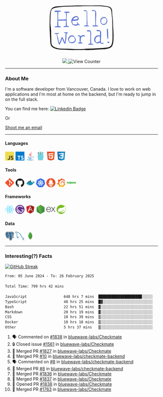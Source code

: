 <div align="center">
    <img src="./img/hello_world.webp" height="200px" width="">
    <div>
        <a href="https://www.linkedin.com/in/ajhollid">
            <img src="https://img.shields.io/badge/LinkedIn-blue"/>
        </a>
        <img src="https://komarev.com/ghpvc/?username=ajhollid&color=yellow" alt="View Counter">
    </div>
</div>

---

### About Me

I'm a software developer from Vancouver, Canada. I love to work on web applications and I'm most at home on the backend, but I'm ready to jump in on the full stack.

You can find me here: [![Linkedin Badge](https://img.shields.io/badge/-ajhollid-blue?style=flat&logo=Linkedin&logoColor=white)](https://www.linkedin.com/in/ajhollid)

Or

[Shoot me an email](mailto:ajhollid@gmail.com)

---

#### Languages

<div>
    <img src="./img/devicons/javascript-original.svg" width=30 height=30 alt="JavaScript">
    <img src="/img/devicons/typescript-original.svg" width=30 height=30 alt="TypeScript">
    <img src="./img/devicons/java-original.svg" width=30 height=30 alt="Java">
    <img src="./img/devicons/go-original.svg" width=30 height=30 alt="Golang">
    <img src="./img/devicons/html5-original.svg" width=30 height=30 alt="HTML 5">
    <img src="./img/devicons/css3-original.svg" width=30 height=30 alt="CSS 3">
</div>

#### Tools

<div>
    <img src="./img/devicons/git-original.svg" width=30 height=30 alt="Git">
    <img src="./img/devicons/github-original.svg" width=30 height=30 alt="Github">
    <img src="./img/devicons/docker-original.svg" width=30 
    height=30 alt="Docker">
    <img src="./img/devicons/kubernetes-original.svg" width=30 height=30 alt="K8">
    <img src="./img/devicons/prometheus-original.svg" width=30 height=30 alt="Prometheus">
    <img src="./img/devicons/grafana-original.svg" width=30 height=30 alt="Grafana">
    <img src="./img/devicons/nginx-original.svg" width=30 height=30 alt="Nginx">
</div>

#### Frameworks

<div>
    <img src="./img/devicons/react-original.svg" width=30 height=30 alt="React">
    <img src="./img/devicons/gatsby-original.svg" width=30 height=30 alt="Gatsby">
    <img src="./img/devicons/angularjs-original.svg" width=30 height=30 alt="AngularJS">
    <img src="./img/devicons/nodejs-original.svg" width=30 height=30 alt="NodeJS">
    <img src="./img/devicons/express-original.svg" width=30 height=30 alt="Express">
    <img src="./img/devicons/spring-original.svg" width=30 height=30 alt="Spring">
</div>

#### Data

<div>
    <img src="./img/devicons/postgresql-original.svg" width=30 height=30 alt="Postgresql">
    <img src="./img/devicons/mysql-original.svg" width=30 height=30 alt="Mysql">
    <img src="./img/devicons/mongodb-original.svg" width=30 height=30 alt="MongoDB">
</div>

---

### Interesting(?) Facts

[![GitHub Streak](http://github-readme-streak-stats.herokuapp.com?user=ajhollid)](https://git.io/streak-stats)

 <!--START_SECTION:waka-->

```txt
From: 05 June 2024 - To: 26 February 2025

Total Time: 799 hrs 42 mins

JavaScript                 648 hrs 7 mins  ████████████████████░░░░░   80.48 %
TypeScript                 48 hrs 25 mins  █▓░░░░░░░░░░░░░░░░░░░░░░░   06.01 %
Bash                       22 hrs 51 mins  ▓░░░░░░░░░░░░░░░░░░░░░░░░   02.84 %
Markdown                   20 hrs 19 mins  ▓░░░░░░░░░░░░░░░░░░░░░░░░   02.52 %
CSS                        10 hrs 39 mins  ▒░░░░░░░░░░░░░░░░░░░░░░░░   01.32 %
Docker                     10 hrs 18 mins  ▒░░░░░░░░░░░░░░░░░░░░░░░░   01.28 %
Other                      5 hrs 37 mins   ▒░░░░░░░░░░░░░░░░░░░░░░░░   00.70 %
```

<!--END_SECTION:waka-->


<!--START_SECTION:activity-->
1. 🗣 Commented on [#1838](https://github.com/bluewave-labs/Checkmate/pull/1838#issuecomment-2689233243) in [bluewave-labs/Checkmate](https://github.com/bluewave-labs/Checkmate)
2. 🔒 Closed issue [#1561](https://github.com/bluewave-labs/Checkmate/issues/1561) in [bluewave-labs/Checkmate](https://github.com/bluewave-labs/Checkmate)
3. 🎉 Merged PR [#1827](https://github.com/bluewave-labs/Checkmate/pull/1827) in [bluewave-labs/Checkmate](https://github.com/bluewave-labs/Checkmate)
4. 🎉 Merged PR [#10](https://github.com/bluewave-labs/checkmate-backend/pull/10) in [bluewave-labs/checkmate-backend](https://github.com/bluewave-labs/checkmate-backend)
5. 🗣 Commented on [#8](https://github.com/bluewave-labs/checkmate-backend/pull/8#issuecomment-2688933186) in [bluewave-labs/checkmate-backend](https://github.com/bluewave-labs/checkmate-backend)
6. 🎉 Merged PR [#8](https://github.com/bluewave-labs/checkmate-backend/pull/8) in [bluewave-labs/checkmate-backend](https://github.com/bluewave-labs/checkmate-backend)
7. 🎉 Merged PR [#1836](https://github.com/bluewave-labs/Checkmate/pull/1836) in [bluewave-labs/Checkmate](https://github.com/bluewave-labs/Checkmate)
8. 🎉 Merged PR [#1837](https://github.com/bluewave-labs/Checkmate/pull/1837) in [bluewave-labs/Checkmate](https://github.com/bluewave-labs/Checkmate)
9. 💪 Opened PR [#1838](https://github.com/bluewave-labs/Checkmate/pull/1838) in [bluewave-labs/Checkmate](https://github.com/bluewave-labs/Checkmate)
10. 🎉 Merged PR [#1763](https://github.com/bluewave-labs/Checkmate/pull/1763) in [bluewave-labs/Checkmate](https://github.com/bluewave-labs/Checkmate)
<!--END_SECTION:activity-->

